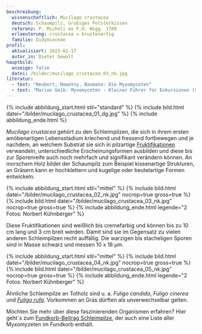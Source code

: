 ```yaml
---
beschreibung:
  wissenschaftlich: Mucilago crustacea
  deutsch: Schaumpilz, Grubiges Polsterkissen
  referenz: P. Micheli ex F.H. Wigg. 1780
  erlaeuterung: crustacea = krustenartig
  familie: Didymiaceae
profil:
  aktualisiert: 2023-01-17
  autor_in: Dieter Gewalt
hauptbild:
  anzeige: false
  datei: /bilder/mucilago_crustacea_03_nk.jpg
literatur:
  - text: "Neubert, Nowotny, Baumann: Die Myxomyceten"
  - text: "Marion Geib: Myxomyceten - Kleiner Führer für Exkursionen (S. 90)"
---
```

{% include abbildung_start.html stil="standard" %}
{% include bild.html datei="/bilder/mucilago_crustacea_01_dg.jpg" %}
{% include abbildung_ende.html %}

*Mucilago crustacea* gehört zu den Schleimpilzen, die sich in ihrem ersten amöbenartigen Lebensstadium kriechend und fressend fortbewegen und je nachdem, an welchem Substrat sie sich in pilzartige [Fruktifikationen](Fruktifikation "Glossar") verwandeln, unterschiedliche Erscheinungsformen ausbilden und diese bis zur Sporenreife auch noch mehrfach und signifikant verändern können. An morschem Holz bildet der Schaumpilz zum Beispiel kissenartige Strukturen, an Gräsern kann er hochklettern und kugelige oder beutelartige Formen entwickeln.

{% include abbildung_start.html stil="mittel" %}
{% include bild.html datei="/bilder/mucilago_crustacea_02_nk.jpg" nocrop=true gross=true %}
{% include bild.html datei="/bilder/mucilago_crustacea_03_nk.jpg" nocrop=true gross=true %}
{% include abbildung_ende.html legende="2 Fotos: Norbert Kühnberger" %}

Diese Fruktifikationen sind weißlich bis cremefarbig und können bis zu 10 cm lang und 3 cm breit werden. Damit sind sie im Gegensatz zu vielen anderen Schleimpilzen recht auffällig. Die warzigen bis stacheligen Sporen sind in Masse schwarz und messen 10 x 18 µm.

{% include abbildung_start.html stil="mittel" %}
{% include bild.html datei="/bilder/mucilago_crustacea_04_nk.jpg" nocrop=true gross=true %}
{% include bild.html datei="/bilder/mucilago_crustacea_05_nk.jpg" nocrop=true gross=true %}
{% include abbildung_ende.html legende="2 Fotos: Norbert Kühnberger" %}

Ähnliche Schleimpilze an Totholz sind u. a. *Fuligo candida*, *Fuligo cinerea* und *[Fuligo rufa](/pilze/fuligo-rufa-rötliche-lohblüte)*. Vorkommen an Gras dürften als unverwechselbar gelten.

Möchten Sie mehr über diese faszinierenden Organismen erfahren? Hier geht´s zum [Fundkorb-Beitrag Schleimpilze](/verwandt/schleimpilze-myxomyzeten), der auch eine Liste aller Myxomyzeten im Fundkorb enthält.